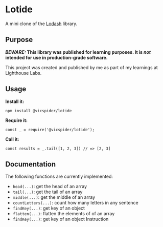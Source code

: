 # Lotide

A mini clone of the [Lodash](https://lodash.com) library.

## Purpose

**_BEWARE:_ This library was published for learning purposes. It is _not_ intended for use in production-grade software.**

This project was created and published by me as part of my learnings at Lighthouse Labs. 

## Usage

**Install it:**

`npm install @vicspider/lotide`

**Require it:**

`const _ = require('@vicspider/lotide');`

**Call it:**

`const results = _.tail([1, 2, 3]) // => [2, 3]`

## Documentation

The following functions are currently implemented:

* `head(...)`: get the head of an array
* `tail(...)`: get the tail of an array
* `middle(...)`: get the middle of an array
* `countLetters(...)`: count how many letters in any sentence
* `findKey(...)`: get key of an object
* `flatten(...)`: flatten the elements of of an array
* `findKey(...)`: get key of an object
Instruction
